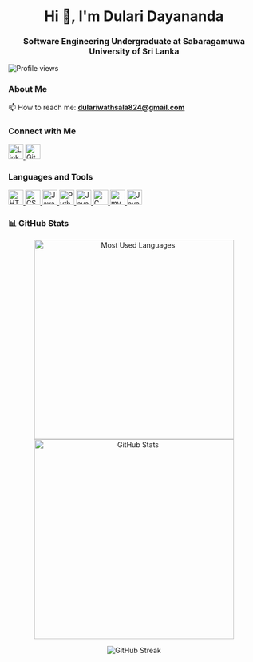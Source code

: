 <h1 align="center">Hi 👋, I'm Dulari Dayananda</h1>
<h3 align="center">Software Engineering Undergraduate at Sabaragamuwa University of Sri Lanka</h3>

![Profile views](https://komarev.com/ghpvc/?username=dwathsala&color=blue)

<!-- ![Language Stats](https://github-readme-stats.vercel.app/api/top-langs/?username=dwathsala&layout=pie&theme=github) -->

### About Me

<!--- 🚀 I'm currently learning **python** -->

📫 How to reach me: **dulariwathsala824@gmail.com**

### Connect with Me

<p>
  <a href="https://www.linkedin.com/in/dulari-dayananda-25b92a305" target="_blank">
    <img src="https://cdn.jsdelivr.net/gh/devicons/devicon/icons/linkedin/linkedin-original.svg" width="30" height="30" alt="LinkedIn">
  </a>
  <a href="https://github.com/dwathsala" target="_blank">
    <img src="https://cdn.jsdelivr.net/gh/devicons/devicon/icons/github/github-original.svg" width="30" height="30" alt="GitHub">
  </a>
</p>

### Languages and Tools

<p>
  <a href="https://www.w3schools.com/html/" target="_blank">
    <img src="https://cdn-icons-png.flaticon.com/128/888/888859.png" alt="HTML" width="30" height="30"/>
  </a>
  
  <a href="https://www.w3schools.com/css/" target="_blank">
    <img src="https://cdn-icons-png.flaticon.com/128/16183/16183567.png" alt="CSS" width="30" height="30"/>
  </a>
  
  <a href="https://www.w3schools.com/js/" target="_blank">
    <img src="https://cdn-icons-png.flaticon.com/128/5968/5968292.png" alt="JavaScript" width="30" height="30"/>
  </a>
  
  <a href="https://www.w3schools.com/python/" target="_blank">
    <img src="https://cdn-icons-png.flaticon.com/128/5968/5968350.png" alt="Python" width="30" height="30"/>
  </a>
  
  <a href="https://www.w3schools.com/java/" target="_blank">
    <img src="https://cdn-icons-png.flaticon.com/128/5968/5968282.png" alt="Java" width="30" height="30"/>
  </a>
  
  <a href="https://www.geeksforgeeks.org/c-programming-language/" target="_blank">
    <img src="https://static-00.iconduck.com/assets.00/c-plain-icon-894x1024-0mfgph47.png" alt="C" width="30" height="30"/>
  </a>
  
  <a href="https://www.w3schools.com/MySQL/default.asp" target="_blank">
    <img src="https://pipedream.com/s.v0/app_1YMhwo/logo/orig" alt="mysql" width="30" height="30"/>
  </a>

  <a href="https://react.dev/" target="_blank">
    <img src="https://www.google.com/imgres?q=react%20js&imgurl=https%3A%2F%2Fbilginc.com%2FeditorFiles%2F3147aa77.png&imgrefurl=https%3A%2F%2Fbilginc.com%2Ffr%2Fblog%2Fa-beginners-guide-to-react-js-2023-edition-5806%2F&docid=ZneyLz7NdJSfAM&tbnid=vlpoXJ7hFRJc9M&vet=12ahUKEwiK2K_0wsyQAxU8dPUHHYf8FtIQM3oECBoQAA..i&w=522&h=343&hcb=2&ved=2ahUKEwiK2K_0wsyQAxU8dPUHHYf8FtIQM3oECBoQAA" alt="Java" width="30" height="30"/>
  </a>
</p>

### 📊 GitHub Stats

<p align="center">
  <img src="https://github-readme-stats.vercel.app/api/top-langs/?username=dwathsala&layout=compact&theme=dark&bg_color=0d1117&hide_border=true&title_color=58a6ff&text_color=c9d1d9" alt="Most Used Languages" width="400"/>
  <img src="https://github-readme-stats.vercel.app/api?username=dwathsala&show_icons=true&theme=dark&bg_color=0d1117&hide_border=true&title_color=58a6ff&text_color=c9d1d9&icon_color=58a6ff&count_private=true" alt="GitHub Stats" width="400"/>
</p>

<p align="center">
  <img src="https://github-readme-streak-stats.herokuapp.com/?user=dwathsala&theme=dark&background=0d1117&hide_border=true&stroke=58a6ff&ring=58a6ff&fire=58a6ff&currStreakLabel=c9d1d9" alt="GitHub Streak" />
</p>
